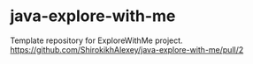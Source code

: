 # java-explore-with-me
Template repository for ExploreWithMe project.
https://github.com/ShirokikhAlexey/java-explore-with-me/pull/2
